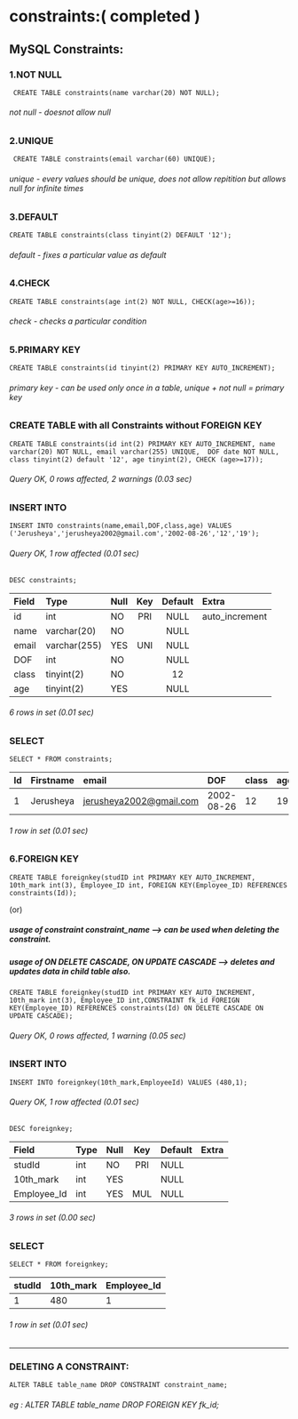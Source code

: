 # constraints:( completed )

## MySQL Constraints:

### 1.NOT NULL

```syntax
 CREATE TABLE constraints(name varchar(20) NOT NULL);
```
###### not null - doesnot allow null

### 2.UNIQUE

```syntax
 CREATE TABLE constraints(email varchar(60) UNIQUE);
```
###### unique - every values should be unique, does not allow repitition but allows null for infinite times

### 3.DEFAULT

```syntax
CREATE TABLE constraints(class tinyint(2) DEFAULT '12');
```
###### default - fixes a particular value as default

### 4.CHECK

```syntax
CREATE TABLE constraints(age int(2) NOT NULL, CHECK(age>=16));
```
###### check - checks a particular condition

### 5.PRIMARY KEY

```syntax
CREATE TABLE constraints(id tinyint(2) PRIMARY KEY AUTO_INCREMENT);
```
###### primary key - can be used only once in a table, unique + not null = primary key

### CREATE TABLE with all Constraints without FOREIGN KEY

```syntax
CREATE TABLE constraints(id int(2) PRIMARY KEY AUTO_INCREMENT, name varchar(20) NOT NULL, email varchar(255) UNIQUE,  DOF date NOT NULL, class tinyint(2) default '12', age tinyint(2), CHECK (age>=17));
```
###### Query OK, 0 rows affected, 2 warnings (0.03 sec)
### INSERT INTO

```syntax
INSERT INTO constraints(name,email,DOF,class,age) VALUES ('Jerusheya','jerusheya2002@gmail.com','2002-08-26','12','19');
```
###### Query OK, 1 row affected (0.01 sec)
```syntax
DESC constraints;
```
| Field       | Type         | Null | Key | Default | Extra          |
|:------------|:-------------|:-----|:---:|:-------:|:---------------|
| id          | int          | NO   | PRI | NULL    | auto_increment |
| name        | varchar(20)  | NO   |     | NULL    |                |
| email       | varchar(255) | YES  | UNI | NULL    |                |
| DOF         | int          | NO   |     | NULL    |                |
| class       | tinyint(2)   | NO   |     | 12      |                |
| age         | tinyint(2)   | YES  |     | NULL    |                |

###### 6 rows in set (0.01 sec)
### SELECT

```syntax
SELECT * FROM constraints;
```
| Id | Firstname | email                   | DOF        | class | age |
|:---|:----------|:------------------------|:-----------|:------|:----|
|  1 | Jerusheya | jerusheya2002@gmail.com | 2002-08-26 | 12    | 19  |

###### 1 row in set (0.01 sec)

### 6.FOREIGN KEY

```syntax
CREATE TABLE foreignkey(studID int PRIMARY KEY AUTO_INCREMENT, 10th_mark int(3), Employee_ID int, FOREIGN KEY(Employee_ID) REFERENCES constraints(Id));
```
(or)

##### usage of constraint constraint_name --> can be used when deleting the constraint.
##### usage of ON DELETE CASCADE, ON UPDATE CASCADE --> deletes and updates data in child table also.

```syntax
CREATE TABLE foreignkey(studID int PRIMARY KEY AUTO_INCREMENT, 10th_mark int(3), Employee_ID int,CONSTRAINT fk_id FOREIGN KEY(Employee_ID) REFERENCES constraints(Id) ON DELETE CASCADE ON UPDATE CASCADE);
```

###### Query OK, 0 rows affected, 1 warning (0.05 sec)
### INSERT INTO

```syntax
INSERT INTO foreignkey(10th_mark,EmployeeId) VALUES (480,1);
```
###### Query OK, 1 row affected (0.01 sec)
```syntax
DESC foreignkey;
```

| Field        | Type | Null | Key | Default | Extra |
|:-------------|:-----|:-----|:---:|:--------|:------|
| studId       | int  | NO   | PRI | NULL    |       |
| 10th_mark    | int  | YES  |     | NULL    |       |
| Employee_Id  | int  | YES  | MUL | NULL    |       |

###### 3 rows in set (0.00 sec)
### SELECT

```syntax
SELECT * FROM foreignkey;
```
| studId | 10th_mark | Employee_Id |
|:-------|:----------|:------------|
|      1 |    480    |     1       |

###### 1 row in set (0.01 sec)
*  *  *


### DELETING A CONSTRAINT:

```syntax
ALTER TABLE table_name DROP CONSTRAINT constraint_name;
```
###### eg : ALTER TABLE table_name DROP FOREIGN KEY fk_id;